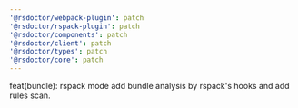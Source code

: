 ```yaml
---
'@rsdoctor/webpack-plugin': patch
'@rsdoctor/rspack-plugin': patch
'@rsdoctor/components': patch
'@rsdoctor/client': patch
'@rsdoctor/types': patch
'@rsdoctor/core': patch
---
```


feat(bundle): rspack mode add bundle analysis by rspack's hooks and add rules scan.
